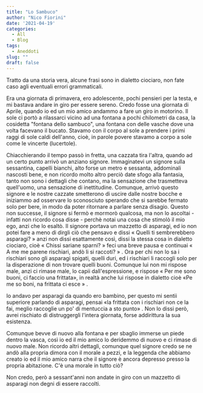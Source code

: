 ```yaml
---
title: "Lo Sambuco"
author: "Nico Fiorini"
date: '2021-04-19'
categories: 
  - All
  - Blog
tags: 
  - Aneddoti
slug: ""
draft: false
---
```


Tratto da una storia vera, alcune frasi sono in dialetto ciociaro, non fate caso agli eventuali errori grammaticali.

Era una giornata di primavera, ero adolescente, pochi pensieri per la testa,
e mi bastava andare in giro per essere sereno.
Credo fosse una giornata di Aprile, quando io ed un mio amico andammo a fare un giro in motorino. Il sole
ci portò a rilassarci vicino ad una fontana a pochi chilometri da casa, la cosidetta "fontana
dello sambuco", una fontana con delle vasche dove una volta facevano il bucato.
Stavamo con il corpo al sole a prendere i primi raggi di sole caldi dell'anno, cioè, in parole
povere stavamo a corpo a sole come le vincerte (lucertole).

Chiacchierando il tempo passò in fretta, una cazzata tira l'altra, quando ad un certo punto arrivò
un anziano signore. Immaginatevi un signore sulla sessantina, capelli bianchi, alto forse un metro e
sessanta, addominali nascosti bene, e non ricordo molto altro perciò date sfogo alla fantasia, tanto non sono
i dettagli che contano, ma la sensazione che trasmetteva quell'uomo, una sensazione di inettitudine.
Comunque, arrivò questo signore e le nostre cazzate smetterono di uscire dalle
nostre bocche e iniziammo ad osservare lo sconosciuto sperando che si sarebbe fermato solo per bere,
in modo da poter ritornare a parlare senza disagio. Questo non successe, il signore si fermò e mormorò
qualcosa, ma non lo ascoltai - infatti non ricordo cosa disse - perchè notai una cosa che stimolò il mio ego, anzi che lo esaltò.
Il signore portava un mazzetto di asparagi, ed io non potei fare a meno di dirgli ciò che pensavo e
dissi « Quelli ti sembrerebbero asparagi? »  anzi non dissi esattamente così, dissi la stessa cosa in
dialetto ciociaro, cioè « Chissi sariane sparni? »  feci una breve pausa e continuai « A me me parene rischiari,
andò li si raccoti? » . Ora per chi non lo sa i rischiari sono gli asparagi spigati, quelli duri, ed i rischiari li raccogli solo per la disperazione di non trovare quelli buoni. Comunque lui non mi rispose male, anzi ci rimase male, lo capii dall'espressione, e rispose « Per me sono buoni, ci faccio una frittata», in realtà anche lui rispose in dialetto cioè «Pe me so boni, na frittata ci esce » .

Io andavo per asparagi da quando ero bambino, per questo mi sentii superiore parlando di asparagi,
pensai «la frittata con i rischiari non ce la fai, meglio raccoglie un po' di mentuccia a sto punto» . Non
lo dissi però, avrei rischiato di distruggergli l'intera giornata, forse addirittura la sua esistenza.

Comunque bevve di nuovo alla fontana e per sbaglio immerse un piede dentro la vasca, così io ed il mio amico
lo deridemmo di nuovo e ci rimase di nuovo male.
Non ricordo altri dettagli, comunque quel signore credo se ne andò alla propria dimora
con il morale a pezzi, e la leggenda che abbiamo creato io ed il mio amico narra che il signore è ancora depresso
presso la propria abitazione.
C'è una morale in tutto ciò?

Non credo, però a sessant'anni non andate in giro con un mazzetto di asparagi non degni di essere raccolti.

